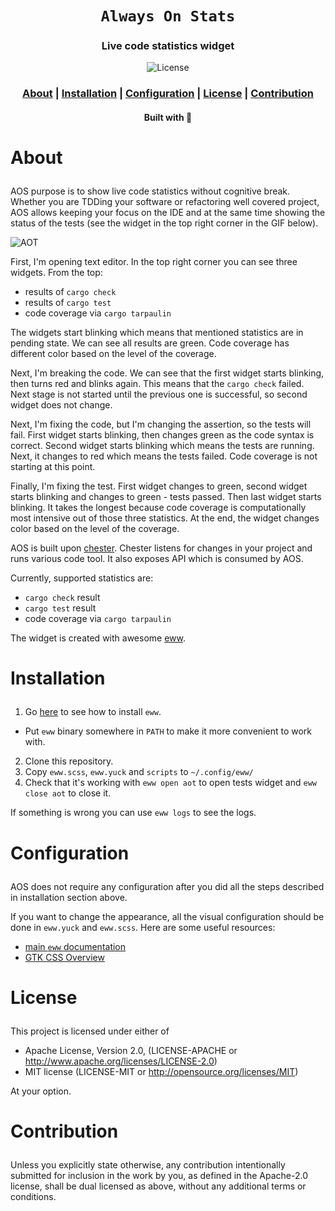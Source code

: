 <div align="center">

  <h1><code>Always On Stats</code></h1>

  <h3>
    <strong>Live code statistics widget</strong>
  </h3>

  <p>
    <img src="https://img.shields.io/crates/l/je?style=for-the-badge" alt="License"/>
  </p>

  <h3>
    <a href="#about">About</a>
    <span> | </span>
    <a href="#installation">Installation</a>
    <span> | </span>
    <a href="#configuration">Configuration</a>
    <span> | </span>
    <a href="#license">License</a>
    <span> | </span>
    <a href="#contribution">Contribution</a>
  </h3>

<sub><h4>Built with 🦀</h4></sub>

</div>

# <p id="about">About</p>

AOS purpose is to show live code statistics without cognitive break. Whether you
are TDDing your software or refactoring well covered project, AOS allows keeping
your focus on the IDE and at the same time showing the status of the tests (see
the widget in the top right corner in the GIF below).

![AOT](res/aos.gif)

First, I'm opening text editor. In the top right corner you can see three
widgets. From the top:

- results of `cargo check`
- results of `cargo test`
- code coverage via `cargo tarpaulin`

The widgets start blinking which means that mentioned statistics are in pending
state. We can see all results are green. Code coverage has different color based
on the level of the coverage.

Next, I'm breaking the code. We can see that the first widget starts blinking,
then turns red and blinks again. This means that the `cargo check` failed. Next
stage is not started until the previous one is successful, so second widget does
not change.

Next, I'm fixing the code, but I'm changing the assertion, so the tests will
fail. First widget starts blinking, then changes green as the code syntax is
correct. Second widget starts blinking which means the tests are running. Next,
it changes to red which means the tests failed. Code coverage is not starting at
this point.

Finally, I'm fixing the test. First widget changes to green, second widget
starts blinking and changes to green - tests passed. Then last widget starts
blinking. It takes the longest because code coverage is computationally most
intensive out of those three statistics. At the end, the widget changes color
based on the level of the coverage.

AOS is built upon [chester](https://github.com/devzbysiu/chester). Chester
listens for changes in your project and runs various code tool. It also exposes
API which is consumed by AOS.

Currently, supported statistics are:

- `cargo check` result
- `cargo test` result
- code coverage via `cargo tarpaulin`

The widget is created with awesome [eww](https://github.com/elkowar/eww).

# <p id="installation">Installation</p>

1. Go [here](https://elkowar.github.io/eww/) to see how to install `eww`.

- Put `eww` binary somewhere in `PATH` to make it more convenient to work with.

2. Clone this repository.
3. Copy `eww.scss`, `eww.yuck` and `scripts` to `~/.config/eww/`
4. Check that it's working with `eww open aot` to open tests widget and
   `eww close aot` to close it.

If something is wrong you can use `eww logs` to see the logs.

# <p id="configuration">Configuration</p>

AOS does not require any configuration after you did all the steps described in
installation section above.

If you want to change the appearance, all the visual configuration should be
done in `eww.yuck` and `eww.scss`. Here are some useful resources:

- [main `eww` documentation](https://elkowar.github.io/eww/)
- [GTK CSS Overview](https://docs.gtk.org/gtk3/css-overview.html)

# <p id="license">License</p>

This project is licensed under either of

- Apache License, Version 2.0, (LICENSE-APACHE or
  http://www.apache.org/licenses/LICENSE-2.0)
- MIT license (LICENSE-MIT or http://opensource.org/licenses/MIT)

At your option.

# <p id="contribution">Contribution</p>

Unless you explicitly state otherwise, any contribution intentionally submitted
for inclusion in the work by you, as defined in the Apache-2.0 license, shall be
dual licensed as above, without any additional terms or conditions.
